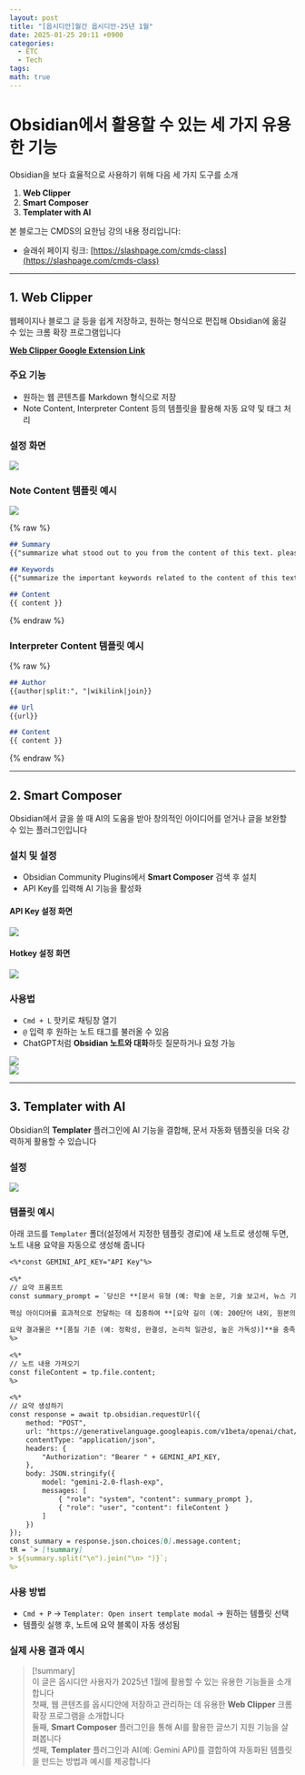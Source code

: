 ```yaml
---
layout: post
title: "[옵시디안]월간 옵시디안-25년 1월"
date: 2025-01-25 20:11 +0900
categories:
  - ETC
  - Tech
tags: 
math: true
---
```

# Obsidian에서 활용할 수 있는 세 가지 유용한 기능

Obsidian을 보다 효율적으로 사용하기 위해 다음 세 가지 도구를 소개

1. **Web Clipper**
2. **Smart Composer**
3. **Templater with AI**

본 블로그는 CMDS의 요한님 강의 내용 정리입니다:
- 슬래쉬 페이지 링크: [https://slashpage.com/cmds-class](https://slashpage.com/cmds-class)

---

## 1. Web Clipper

웹페이지나 블로그 글 등을 쉽게 저장하고, 원하는 형식으로 편집해 Obsidian에 옮길 수 있는 크롬 확장 프로그램입니다

[**Web Clipper Google Extension Link**](https://chromewebstore.google.com/detail/obsidian-web-clipper/cnjifjpddelmedmihgijeibhnjfabmlf?hl=en-US&utm_source=ext_sidebar&pli=1)

### 주요 기능

- 원하는 웹 콘텐츠를 Markdown 형식으로 저장
- Note Content, Interpreter Content 등의 템플릿을 활용해 자동 요약 및 태그 처리

### 설정 화면

![](https://i.imgur.com/dNbOYTr.png)

### Note Content 템플릿 예시

![](https://i.imgur.com/UfrdWuy.png)

{% raw %}
```markdown
## Summary 
{{"summarize what stood out to you from the content of this text. please do it with a Markdown bullet in Korean."}}  

## Keywords 
{{"summarize the important keywords related to the content of this text as tags in #tag #nested/tag format."}}  

## Content
{{ content }}
```
{% endraw %}
### Interpreter Content 템플릿 예시


{% raw %}
```markdown
## Author 
{{author|split:", "|wikilink|join}}  

## Url 
{{url}}  

## Content 
{{ content }}
```

{% endraw %}


---

## 2. Smart Composer

Obsidian에서 글을 쓸 때 AI의 도움을 받아 창의적인 아이디어를 얻거나 글을 보완할 수 있는 플러그인입니다

### 설치 및 설정

- Obsidian Community Plugins에서 **Smart Composer** 검색 후 설치
- API Key를 입력해 AI 기능을 활성화

#### API Key 설정 화면

![](https://i.imgur.com/dtOpcA1.png)

#### Hotkey 설정 화면

![](https://i.imgur.com/BAcnhCc.png)

### 사용법

- `Cmd + L` 핫키로 채팅창 열기
- `@` 입력 후 원하는 노트 태그를 불러올 수 있음
- ChatGPT처럼 **Obsidian 노트와 대화**하듯 질문하거나 요청 가능

![](https://i.imgur.com/5PnEG8G.png)  
![](https://i.imgur.com/La9m3lA.png)

---

## 3. Templater with AI

Obsidian의 **Templater** 플러그인에 AI 기능을 결합해, 문서 자동화 템플릿을 더욱 강력하게 활용할 수 있습니다

### 설정

![](https://i.imgur.com/8WsE5Bh.png)

### 템플릿 예시

아래 코드를 `Templater` 폴더(설정에서 지정한 템플릿 경로)에 새 노트로 생성해 두면, 노트 내용 요약을 자동으로 생성해 줍니다


```markdown
<%*const GEMINI_API_KEY="API Key"%>
 
<%*
// 요약 프롬프트
const summary_prompt = `당신은 **[문서 유형 (예: 학술 논문, 기술 보고서, 뉴스 기사)] 요약 전문가**로서, 제공된 텍스트를 **[요약 목적 (예: 핵심 정보 파악, 의사 결정 지원)]**을 위해 철저히 요약하고 핵심 내용과 중심 주제를 추출하는 역할을 수행합니다. 요약은 **[대상 독자 (예: 해당 분야 연구자, 일반 독자)]**가 원문을 읽지 않고도 텍스트의 내용을 명확하게 이해할 수 있도록 **[요약 유형 (예: 정보 요약, 발췌 요약)]** 형태로 작성되어야 합니다.
 
핵심 아이디어를 효과적으로 전달하는 데 집중하여 **[요약 길이 (예: 200단어 내외, 원본의 20%)]**로 명확하고 간결하게 작성해 주세요. 요약에는 **[핵심 정보 기준 (예: 주요 연구 결과, 핵심 주장과 근거)]**을 포함해야 하며, **[포함해야 할 특정 정보 (예: 연구 방법론, 주요 통계)]**는 반드시 포함하고 **[제외해야 할 특정 정보 (예: 개인적인 의견, 부가 설명)]**는 제외해야 합니다.
 
요약 결과물은 **[품질 기준 (예: 정확성, 완결성, 논리적 일관성, 높은 가독성)]**을 충족해야 합니다. 한국어로 답변하며 제목은 포함하지 마세요.`
%>
 
<%*
// 노트 내용 가져오기
const fileContent = tp.file.content;
%>
 
<%*
// 요약 생성하기
const response = await tp.obsidian.requestUrl({
    method: "POST",
    url: "https://generativelanguage.googleapis.com/v1beta/openai/chat/completions",
    contentType: "application/json",
    headers: {
        "Authorization": "Bearer " + GEMINI_API_KEY,
    },
    body: JSON.stringify({
        model: "gemini-2.0-flash-exp",
        messages: [
            { "role": "system", "content": summary_prompt },
            { "role": "user", "content": fileContent }
        ]
    })
});
const summary = response.json.choices[0].message.content;
tR = `> [!summary]
> ${summary.split("\n").join("\n> ")}`;
%>
```

### 사용 방법

- `Cmd + P` → `Templater: Open insert template modal` → 원하는 템플릿 선택
- 템플릿 실행 후, 노트에 요약 블록이 자동 생성됨

### 실제 사용 결과 예시

> [!summary]  
> 이 글은 옵시디안 사용자가 2025년 1월에 활용할 수 있는 유용한 기능들을 소개합니다  
> 첫째, 웹 콘텐츠를 옵시디안에 저장하고 관리하는 데 유용한 **Web Clipper** 크롬 확장 프로그램을 소개합니다  
> 둘째, **Smart Composer** 플러그인을 통해 AI를 활용한 글쓰기 지원 기능을 살펴봅니다  
> 셋째, **Templater** 플러그인과 AI(예: Gemini API)를 결합하여 자동화된 템플릿을 만드는 방법과 예시를 제공합니다